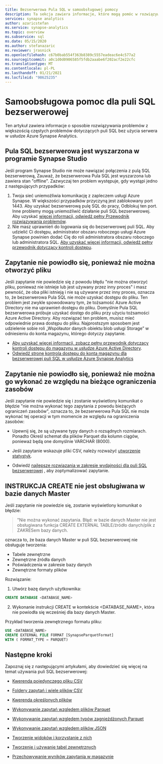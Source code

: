 ```yaml
---
title: Bezserwerowa Pula SQL w samoobsługowej pomocy
description: Ta sekcja zawiera informacje, które mogą pomóc w rozwiązywaniu problemów z pulą SQL bez serwera.
services: synapse analytics
author: azaricstefan
ms.service: synapse-analytics
ms.topic: overview
ms.subservice: sql
ms.date: 05/15/2020
ms.author: stefanazaric
ms.reviewer: jrasnick
ms.openlocfilehash: c67b0bab554f363b8389c5557eadeac6e4c577a2
ms.sourcegitcommit: a0c1d0d0906585f5fdb2aaabe6f202acf2e22cfc
ms.translationtype: MT
ms.contentlocale: pl-PL
ms.lasthandoff: 01/21/2021
ms.locfileid: "98625235"
---
```

# <a name="self-help-for-serverless-sql-pool"></a>Samoobsługowa pomoc dla puli SQL bezserwerowej

Ten artykuł zawiera informacje o sposobie rozwiązywania problemów z większością częstych problemów dotyczących puli SQL bez użycia serwera w usłudze Azure Synapse Analytics.

## <a name="serverless-sql-pool-is-grayed-out-in-synapse-studio"></a>Pula SQL bezserwerowa jest wyszarzona w programie Synapse Studio

Jeśli program Synapse Studio nie może nawiązać połączenia z pulą SQL bezserwerową, Zauważ, że bezserwerowa Pula SQL jest wyszarzona lub zawiera stan "offline". Zazwyczaj ten problem występuje, gdy wystąpi jedno z następujących przypadków:

1) Twoja sieć uniemożliwia komunikację z zapleczem usługi Azure Synapse. W większości przypadków przyczyną jest zablokowany port 1443. Aby uzyskać bezserwerową pulę SQL do pracy, Odblokuj ten port. Inne problemy mogą uniemożliwić działanie puli SQL bezserwerowej. Aby uzyskać [więcej informacji, odwiedź pełny Przewodnik rozwiązywania problemów](../troubleshoot/troubleshoot-synapse-studio.md).
2) Nie masz uprawnień do logowania się do bezserwerowej puli SQL. Aby udzielić Ci dostępu, administrator obszaru roboczego usługi Azure Synapse powinien dodać Cię do roli administratora obszaru roboczego lub administratora SQL. [Aby uzyskać więcej informacji, odwiedź pełny przewodnik dotyczący kontroli dostępu](../security/synapse-workspace-access-control-overview.md).

## <a name="query-fails-because-file-cannot-be-opened"></a>Zapytanie nie powiodło się, ponieważ nie można otworzyć pliku

Jeśli zapytanie nie powiedzie się z powodu błędu "nie można otworzyć pliku, ponieważ nie istnieje lub jest używany przez inny proces" i masz pewność, że oba pliki istnieją i nie są używane przez inny proces, oznacza to, że bezserwerowa Pula SQL nie może uzyskać dostępu do pliku. Ten problem jest zwykle spowodowany tym, że tożsamość Azure Active Directory nie ma uprawnień dostępu do pliku. Domyślnie Pula SQL bezserwerowa próbuje uzyskać dostęp do pliku przy użyciu tożsamości Azure Active Directory. Aby rozwiązać ten problem, musisz mieć odpowiednie prawa dostępu do pliku. Najprostszym sposobem jest udzielenie sobie roli „Współautor danych obiektu blob usługi Storage” w odniesieniu do konta magazynu, którego dotyczy zapytanie. 
- [Aby uzyskać więcej informacji, zobacz pełny przewodnik dotyczący kontroli dostępu do magazynu w usłudze Azure Active Directory](../../storage/common/storage-auth-aad-rbac-portal.md?toc=/azure/synapse-analytics/toc.json&bc=/azure/synapse-analytics/breadcrumb/toc.json). 
- [Odwiedź stronę kontrola dostępu do konta magazynu dla bezserwerowej puli SQL w usłudze Azure Synapse Analytics](develop-storage-files-storage-access-control.md)

## <a name="query-fails-because-it-cannot-be-executed-due-to-current-resource-constraints"></a>Zapytanie nie powiodło się, ponieważ nie można go wykonać ze względu na bieżące ograniczenia zasobów 

Jeśli zapytanie nie powiedzie się i zostanie wyświetlony komunikat o błędzie "nie można wykonać tego zapytania z powodu bieżących ograniczeń zasobów", oznacza to, że bezserwerowa Pula SQL nie może wykonać tej operacji w tym momencie ze względu na ograniczenia zasobów: 

- Upewnij się, że są używane typy danych o rozsądnych rozmiarach. Ponadto Określ schemat dla plików Parquet dla kolumn ciągów, ponieważ będą one domyślnie VARCHAR (8000). 

- Jeśli zapytanie wskazuje pliki CSV, należy rozważyć [utworzenie statystyk](develop-tables-statistics.md#statistics-in-serverless-sql-pool). 

- Odwiedź [najlepsze rozwiązania w zakresie wydajności dla puli SQL bezserwerowej](best-practices-sql-on-demand.md) , aby zoptymalizować zapytanie.  

## <a name="create-statement-is-not-supported-in-master-database"></a>INSTRUKCJA CREATE nie jest obsługiwana w bazie danych Master

Jeśli zapytanie nie powiedzie się, zostanie wyświetlony komunikat o błędzie:

> "Nie można wykonać zapytania. Błąd: w bazie danych Master nie jest obsługiwana funkcja CREATE EXTERNAL TABLE/źródło danych/plik z ZAKRESem bazy danych. 

oznacza to, że baza danych Master w puli SQL bezserwerowej nie obsługuje tworzenia:
  - Tabele zewnętrzne
  - Zewnętrzne źródła danych
  - Poświadczenia w zakresie bazy danych
  - Zewnętrzne formaty plików

Rozwiązanie:

  1. Utwórz bazę danych użytkownika:

```sql
CREATE DATABASE <DATABASE_NAME>
```

  2. Wykonanie instrukcji CREATE w kontekście <DATABASE_NAME>, która nie powiodła się wcześniej dla bazy danych Master. 
  
  Przykład tworzenia zewnętrznego formatu pliku:
    
```sql
USE <DATABASE_NAME>
CREATE EXTERNAL FILE FORMAT [SynapseParquetFormat] 
WITH ( FORMAT_TYPE = PARQUET)
```

## <a name="next-steps"></a>Następne kroki

Zapoznaj się z następującymi artykułami, aby dowiedzieć się więcej na temat używania puli SQL bezserwerowej:

- [Kwerenda pojedynczego pliku CSV](query-single-csv-file.md)

- [Foldery zapytań i wiele plików CSV](query-folders-multiple-csv-files.md)

- [Kwerenda określonych plików](query-specific-files.md)

- [Wykonywanie zapytań względem plików Parquet](query-parquet-files.md)

- [Wykonywanie zapytań względem typów zagnieżdżonych Parquet](query-parquet-nested-types.md)

- [Wykonywanie zapytań względem plików JSON](query-json-files.md)

- [Tworzenie widoków i korzystanie z nich](create-use-views.md)

- [Tworzenie i używanie tabel zewnętrznych](create-use-external-tables.md)

- [Przechowywanie wyników zapytania w magazynie](create-external-table-as-select.md)
